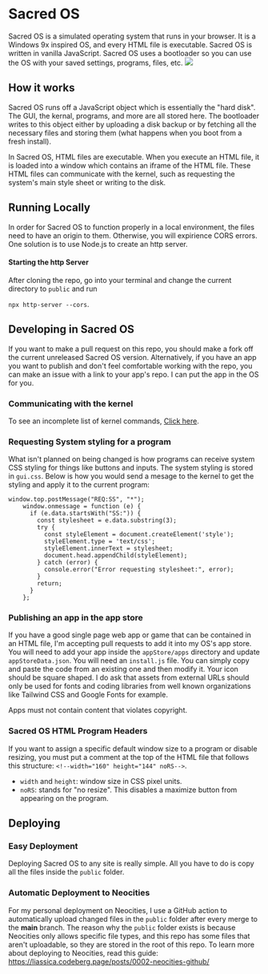# Sacred OS

Sacred OS is a simulated operating system that runs in your browser. It is a Windows 9x inspired OS, and every
HTML file is executable. Sacred OS is written in vanilla JavaScript. Sacred OS uses a bootloader so you can
use the OS with your saved settings, programs, files, etc.
<img src="https://i.imgur.com/79paNsU.png">

## How it works

Sacred OS runs off a JavaScript object which is essentially the "hard disk". The GUI, the kernal, programs,
and more are all stored here. The bootloader writes to this object either by uploading a disk backup or by
fetching all the necessary files and storing them (what happens when you boot from a fresh install).

In Sacred OS, HTML files are executable. When you execute an HTML file, it is loaded into a window which
contains an iframe of the HTML file. These HTML files can communicate with the kernel, such as requesting
the system's main style sheet or writing to the disk.

## Running Locally

In order for Sacred OS to function properly in a local environment, the files need to have an origin to them.
Otherwise, you will expirience CORS errors. One solution is to use Node.js to create an http server.

#### Starting the http Server

After cloning the repo, go into your terminal and change the current directory to `public` and run

`npx http-server --cors`.

## Developing in Sacred OS
If you want to make a pull request on this repo, you should make a fork off the current unreleased Sacred OS version. Alternatively, if you have an app you want to publish and don't feel comfortable working with the repo, you can make an issue with a link to your app's repo. I can put the app in the OS for you.

### Communicating with the kernel

To see an incomplete list of kernel commands, <a href="https://sacred.neocities.org/outsideTheOS/about">Click here</a>.

### Requesting System styling for a program

What isn't planned on being changed is how programs can receive system CSS styling for things like buttons and inputs.
The system styling is stored in `gui.css`. Below is how you would send a mesage to the kernel to get the styling and apply it to the current program:

```
window.top.postMessage("REQ:SS", "*");
    window.onmessage = function (e) {
      if (e.data.startsWith("SS:")) {
        const stylesheet = e.data.substring(3);
        try {
          const styleElement = document.createElement('style');
          styleElement.type = 'text/css';
          styleElement.innerText = stylesheet;
          document.head.appendChild(styleElement);
        } catch (error) {
          console.error("Error requesting stylesheet:", error);
        }
        return;
      }
    };
```

### Publishing an app in the app store

If you have a good single page web app or game that can be contained in an HTML file, I'm accepting pull requests
to add it into my OS's app store. You will need to add your app inside the `appStore/apps` directory and update
`appStoreData.json`. You will need an `install.js` file. You can simply copy and paste the code from an existing one and then modify it. Your icon should be square shaped. I do ask that assets from external URLs should only be used for fonts and coding libraries from
well known organizations like Tailwind CSS and Google Fonts for example.

Apps must not contain content that violates copyright.

### Sacred OS HTML Program Headers

If you want to assign a specific default window size to a program or disable resizing, you must put a comment
at the top of the HTML file that follows this structure:
`<!--width="160" height="144" noRS-->`.

- `width` and `height`: window size in CSS pixel units.
- `noRS`: stands for "no resize". This disables a maximize button from appearing on the program.

## Deploying

### Easy Deployment

Deploying Sacred OS to any site is really simple. All you have to do is copy all the files inside the `public`
folder.

### Automatic Deployment to Neocities

For my personal deployment on Neocities, I use a GitHub action to automatically upload changed files in
the `public` folder after every merge to the <b>main</b> branch. The reason why the `public` folder exists is
because Neocities only allows specific file types, and this repo has some files that aren't uploadable, so they
are stored in the root of this repo. To learn more about deploying to Neocities, read this guide:
https://liassica.codeberg.page/posts/0002-neocities-github/
